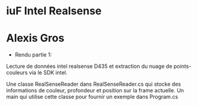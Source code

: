 # iuF Intel Realsense
# Alexis Gros

* Rendu partie 1:

Lecture de données intel realsense D435 et extraction du nuage de points-couleurs via le SDK intel.

Une classe RealSenseReader dans RealSenseReader.cs qui stocke des informations de couleur, profondeur et position sur la frame actuelle.
Un main qui utilise cette classe pour fournir un exemple dans Program.cs
